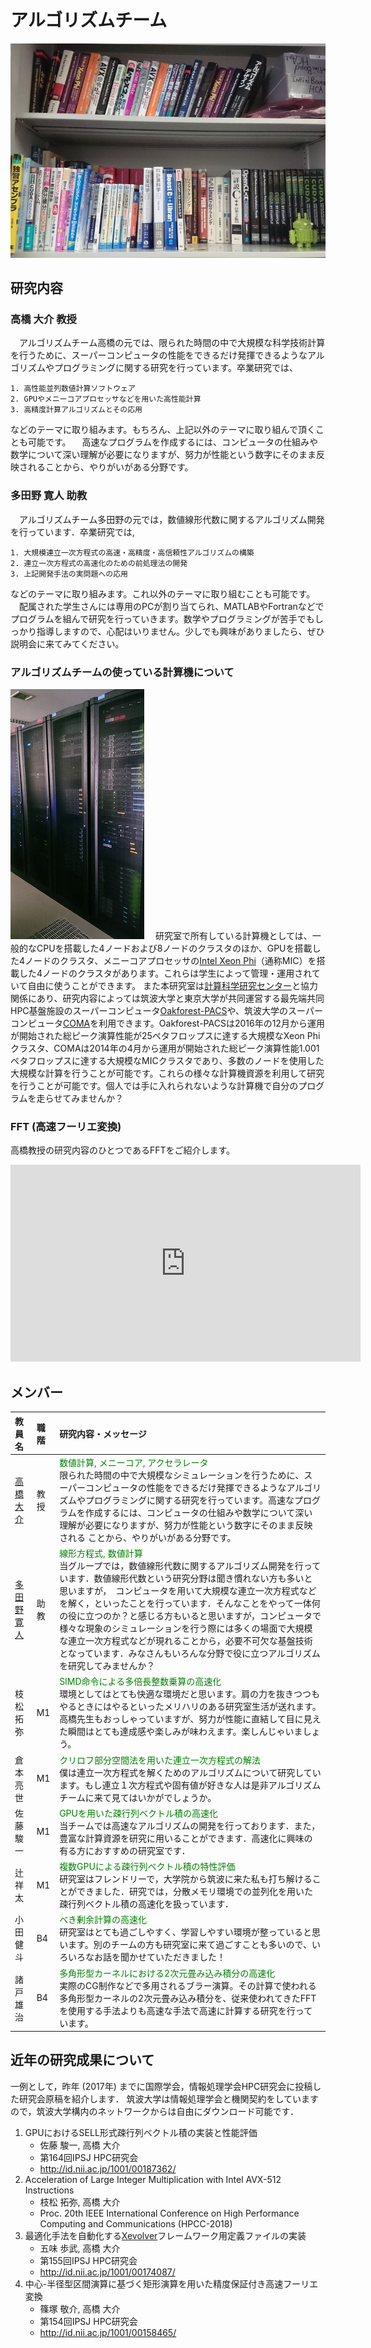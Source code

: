 アルゴリズムチーム
==================

<!--
チーム概要
----------
-->

![アルゴリズムチームの本棚](ateam-bookshelf.jpg)

研究内容
--------

### 高橋 大介 教授 ###

　アルゴリズムチーム高橋の元では、限られた時間の中で大規模な科学技術計算を行うために、スーパーコンピュータの性能をできるだけ発揮できるようなアルゴリズムやプログラミングに関する研究を行っています。卒業研究では、

    1. 高性能並列数値計算ソフトウェア
    2. GPUやメニーコアプロセッサなどを用いた高性能計算
    3. 高精度計算アルゴリズムとその応用

などのテーマに取り組みます。もちろん、上記以外のテーマに取り組んで頂くことも可能です。
　高速なプログラムを作成するには、コンピュータの仕組みや数学について深い理解が必要になりますが、努力が性能という数字にそのまま反映されることから、やりがいがある分野です。

### 多田野 寛人 助教 ###

　アルゴリズムチーム多田野の元では，数値線形代数に関するアルゴリズム開発を行っています．卒業研究では,

    1. 大規模連立一次方程式の高速・高精度・高信頼性アルゴリズムの構築
    2. 連立一次方程式の高速化のための前処理法の開発
    3. 上記開発手法の実問題への応用

などのテーマに取り組みます。これ以外のテーマに取り組むことも可能です。
　配属された学生さんには専用のPCが割り当てられ、MATLABやFortranなどでプログラムを組んで研究を行っていきます。数学やプログラミングが苦手でもしっかり指導しますので、心配はいりません。少しでも興味がありましたら、ぜひ説明会に来てみてください。

### アルゴリズムチームの使っている計算機について ###

![研究室の所有するサーバラック](server-front.jpg)
　研究室で所有している計算機としては、一般的なCPUを搭載した4ノードおよび8ノードのクラスタのほか、GPUを搭載した4ノードのクラスタ、メニーコアプロセッサの[Intel Xeon Phi](https://www.intel.co.jp/content/www/jp/ja/products/processors/xeon-phi/xeon-phi-processors.html)（通称MIC）を搭載した4ノードのクラスタがあります。これらは学生によって管理・運用されていて自由に使うことができます。 また本研究室は[計算科学研究センター](http://www.ccs.tsukuba.ac.jp)と協力関係にあり、研究内容によっては筑波大学と東京大学が共同運営する最先端共同HPC基盤施設のスーパーコンピュータ[Oakforest-PACS](http://jcahpc.jp/ofp/ofp_intro.html)や、筑波大学のスーパーコンピュータ[COMA](https://www.ccs.tsukuba.ac.jp/supercomputer/#COMA)を利用できます。Oakforest-PACSは2016年の12月から運用が開始された総ピーク演算性能が25ペタフロップスに達する大規模なXeon Phiクラスタ、COMAは2014年の4月から運用が開始された総ピーク演算性能1.001ペタフロップスに達する大規模なMICクラスタであり、多数のノードを使用した大規模な計算を行うことが可能です。これらの様々な計算機資源を利用して研究を行うことが可能です。個人では手に入れられないような計算機で自分のプログラムを走らせてみませんか？ 

### FFT (高速フーリエ変換)
高橋教授の研究内容のひとつであるFFTをご紹介します。
<iframe width="560" height="315" src="https://www.youtube.com/embed/IE9VGhB-0Bo" frameborder="0" allowfullscreen></iframe>

<!--
他チームとの協力
----------------
-->

メンバー
----------------

|教員名|職階|研究内容・メッセージ|
|:-----|:---|:-------------------------|
|[高橋 大介](http://www.hpcs.cs.tsukuba.ac.jp/~daisuke/)|教授|<font color="green">数値計算, メニーコア, アクセラレータ</font><br>限られた時間の中で大規模なシミュレーションを行うために、スーパーコンピュータの性能をできるだけ発揮できるようなアルゴリズムやプログラミングに関する研究を行っています。高速なプログラムを作成するには、コンピュータの仕組みや数学について深い理解が必要になりますが、努力が性能という数字にそのまま反映される ことから、やりがいがある分野です。|
|[多田野 寛人](http://www.hpcs.cs.tsukuba.ac.jp/~tadano/)|助教|<font color="green">線形方程式, 数値計算</font><br>当グループでは，数値線形代数に関するアルゴリズム開発を行っています．数値線形代数という研究分野は聞き慣れない方も多いと思いますが，　コンピュータを用いて大規模な連立一次方程式などを解く，といったことを行っています．そんなことをやって一体何の役に立つのか？と感じる方もいると思いますが，コンピュータで様々な現象のシミュレーションを行う際には多くの場面で大規模な連立一次方程式などが現れることから，必要不可欠な基盤技術となっています．みなさんもいろんな分野で役に立つアルゴリズムを研究してみませんか？|
|枝松 拓弥|M1|<font color="green">SIMD命令による多倍長整数乗算の高速化</font><br>環境としてはとても快適な環境だと思います。肩の力を抜きつつもやるときにはやるといったメリハリのある研究室生活が送れます。高橋先生もおっしゃっていますが、努力が性能に直結して目に見えた瞬間はとても達成感や楽しみが味わえます。楽しんじゃいましょう。|
|倉本 亮世|M1|<font color="green">クリロフ部分空間法を用いた連立一次方程式の解法</font><br>僕は連立一次方程式を解くためのアルゴリズムについて研究しています。もし連立１次方程式や固有値が好きな人は是非アルゴリズムチームに来て見てはいかがでしょうか。<br>|
|佐藤 駿一|M1|<font color="green">GPUを用いた疎行列ベクトル積の高速化</font><br>当チームでは高速なアルゴリズムの開発を行っております．また，豊富な計算資源を研究に用いることができます．高速化に興味の有る方におすすめの研究室です．<br>|
|辻祥太|M1|<font color="green">複数GPUによる疎行列ベクトル積の特性評価</font><br>研究室はフレンドリーで，大学院から筑波に来た私も打ち解けることができました．研究では，分散メモリ環境での並列化を用いた疎行列ベクトル積の高速化を扱っています．|
|小田健斗|B4|<font color="green">べき剰余計算の高速化</font><br>研究室はとても過ごしやすく、学習しやすい環境が整っていると思います。別のチームの方も研究室に来て過ごすことも多いので、いろいろなお話を聞かせていただきました！|
|諸戸雄治|B4|<font color="green">多角形型カーネルにおける2次元畳み込み積分の高速化</font><br>実際のCG制作などで多用されるブラー演算。その計算で使われる多角形型カーネルの2次元畳み込み積分を、従来使われてきたFFTを使用する手法よりも高速な手法で高速に計算する研究を行っています。|

近年の研究成果について
----------------------

一例として，昨年 (2017年) までに国際学会，情報処理学会HPC研究会に投稿した研究会原稿を紹介します．
筑波大学は情報処理学会と機関契約をしていますので，筑波大学構内のネットワークからは自由にダウンロード可能です．

1. GPUにおけるSELL形式疎行列ベクトル積の実装と性能評価
    - 佐藤 駿一, 高橋 大介
    - 第164回IPSJ HPC研究会
    - http://id.nii.ac.jp/1001/00187362/
1. Acceleration of Large Integer Multiplication with Intel AVX-512 Instructions
    - 枝松 拓弥, 高橋 大介
    - Proc. 20th IEEE International Conference on High Performance Computing and Communications (HPCC-2018)
1. 最適化手法を自動化する[Xevolver](http://xev.arch.is.tohoku.ac.jp/ja/)フレームワーク用定義ファイルの実装
    - 五味 歩武, 高橋 大介
    - 第155回IPSJ HPC研究会
    -  http://id.nii.ac.jp/1001/00174087/
1. 中心-半径型区間演算に基づく矩形演算を用いた精度保証付き高速フーリエ変換
    - 篠塚 敬介, 高橋 大介
    - 第154回IPSJ HPC研究会
    - http://id.nii.ac.jp/1001/00158465/
